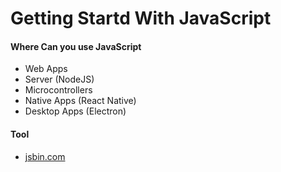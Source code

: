 # Getting Startd With JavaScript

#### Where Can you use JavaScript

- Web Apps
- Server (NodeJS)
- Microcontrollers
- Native Apps (React Native)
- Desktop Apps (Electron)

#### Tool

- [jsbin.com](https://jsbin.com/)
